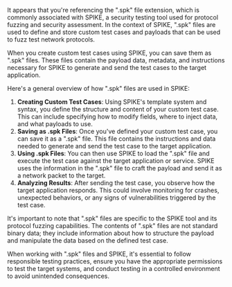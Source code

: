 It appears that you're referencing the ".spk" file extension, which is commonly associated with SPIKE, a security testing tool used for protocol fuzzing and security assessment. In the context of SPIKE, ".spk" files are used to define and store custom test cases and payloads that can be used to fuzz test network protocols.

When you create custom test cases using SPIKE, you can save them as ".spk" files. These files contain the payload data, metadata, and instructions necessary for SPIKE to generate and send the test cases to the target application.

Here's a general overview of how ".spk" files are used in SPIKE:

1. **Creating Custom Test Cases**: Using SPIKE's template system and syntax, you define the structure and content of your custom test case. This can include specifying how to modify fields, where to inject data, and what payloads to use.
2. **Saving as .spk Files**: Once you've defined your custom test case, you can save it as a ".spk" file. This file contains the instructions and data needed to generate and send the test case to the target application.
3. **Using .spk Files**: You can then use SPIKE to load the ".spk" file and execute the test case against the target application or service. SPIKE uses the information in the ".spk" file to craft the payload and send it as a network packet to the target.
4. **Analyzing Results**: After sending the test case, you observe how the target application responds. This could involve monitoring for crashes, unexpected behaviors, or any signs of vulnerabilities triggered by the test case.

It's important to note that ".spk" files are specific to the SPIKE tool and its protocol fuzzing capabilities. The contents of ".spk" files are not standard binary data; they include information about how to structure the payload and manipulate the data based on the defined test case.

When working with ".spk" files and SPIKE, it's essential to follow responsible testing practices, ensure you have the appropriate permissions to test the target systems, and conduct testing in a controlled environment to avoid unintended consequences.